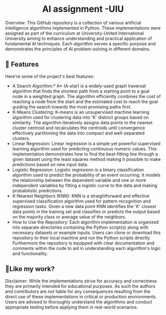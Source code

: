 <h1 align="center" id="title">AI assignment -UIU</h1>

<p id="description">Overview: This GitHub repository is a collection of various artificial intelligence algorithms implemented in Python. These implementations were assigned as part of the curriculum at University-United International University aiming to enhance understanding and practical application of fundamental AI techniques. Each algorithm serves a specific purpose and demonstrates the principles of AI problem-solving in different domains.</p>

  
  
<h2>🧐 Features</h2>

Here're some of the project's best features:

*   A Search Algorithm:\* A\* (A-star) is a widely-used graph traversal algorithm that finds the shortest path from a starting point to a goal node in a weighted graph. The algorithm efficiently combines the cost of reaching a node from the start and the estimated cost to reach the goal guiding the search towards the most promising paths first.
*   K-Means Clustering: K-means is an unsupervised machine learning algorithm used for clustering data into 'K' distinct groups based on similarity. The algorithm iteratively assigns data points to the nearest cluster centroid and recalculates the centroids until convergence effectively partitioning the data into compact and well-separated clusters.
*   Linear Regression: Linear regression is a simple yet powerful supervised learning algorithm used for predicting continuous numeric values. This implementation demonstrates how to find the best-fitting line through a given dataset using the least squares method making it possible to make predictions based on new input data.
*   Logistic Regression: Logistic regression is a binary classification algorithm used to predict the probability of an event occurring. It models the relationship between the dependent variable and one or more independent variables by fitting a logistic curve to the data and making probabilistic predictions.
*   K-Nearest Neighbors (KNN): KNN is a straightforward and effective supervised classification algorithm used for pattern recognition and regression tasks. Given a new data point KNN identifies the 'K' closest data points in the training set and classifies or predicts the output based on the majority class or average value of the neighbors.
*   How to Use the Repository: Each algorithm implementation is organized into separate directories containing the Python script(s) along with necessary datasets or example inputs. Users can clone or download this repository to their local machine and run the Python scripts directly. Furthermore the repository is equipped with clear documentation and comments within the code to aid in understanding each algorithm's logic and functionality.

<h2>💖Like my work?</h2>

Disclaimer: While the implementations strive for accuracy and correctness they are primarily intended for educational purposes. As such the authors and contributors are not liable for any consequences resulting from the direct use of these implementations in critical or production environments. Users are advised to thoroughly understand the algorithms and conduct appropriate testing before applying them in real-world scenarios.